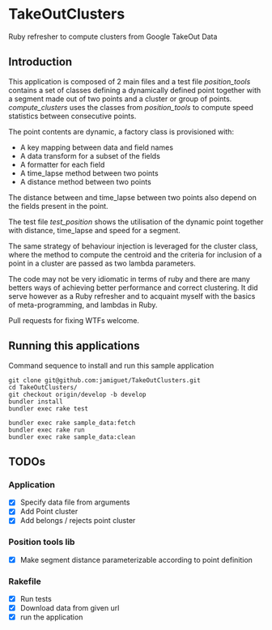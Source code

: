 # TakeOutClusters
Ruby refresher to compute clusters from Google TakeOut Data

## Introduction
This application is composed of 2 main files and a test file  *position_tools* contains a set of classes defining a 
dynamically defined point together with a segment made out of two points and a cluster or group of points.
*compute_clusters* uses the classes from *position_tools* to compute speed statistics between consecutive points.

The point contents are dynamic, a factory class is provisioned with:
 * A key mapping between data and field names
 * A data transform for a subset of the fields
 * A formatter for each field
 * A time_lapse method between two points
 * A distance method between two points
 
The distance between and time_lapse between two points also depend on the fields present in the point.

The test file *test_position* shows the utilisation of the dynamic point together with distance, time_lapse and speed
for a segment. 

The same strategy of behaviour injection is leveraged for the cluster class, where the method to compute the centroid 
and the criteria for inclusion of a point in a cluster are passed as two lambda parameters.

The code may not be very idiomatic in terms of ruby and there are many betters ways of achieving better performance and
correct clustering. It did serve however as a Ruby refresher and to acquaint myself with the basics of meta-programming,
and lambdas in Ruby.

Pull requests for fixing WTFs welcome.

## Running this applications

Command sequence to install and run this sample application

    git clone git@github.com:jamiguet/TakeOutClusters.git
    cd TakeOutClusters/
    git checkout origin/develop -b develop
    bundler install
    bundler exec rake test
    
    bundler exec rake sample_data:fetch
    bundler exec rake run
    bundler exec rake sample_data:clean


## TODOs

### Application 
 - [X] Specify data file from arguments
 - [X] Add Point cluster
 - [X] Add belongs / rejects point cluster
 
 ### Position tools lib
 
 - [X] Make segment distance parameterizable according to point definition

### Rakefile
 - [X] Run tests
 - [X] Download data from given url
 - [X] run the application
